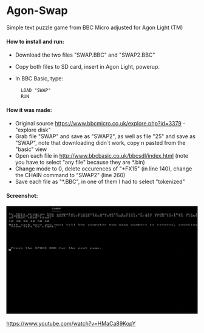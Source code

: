 # Agon-Swap
Simple text puzzle game from BBC Micro adjusted for Agon Light (TM)


#### How to install and run:  
* Download the two files "SWAP.BBC" and "SWAP2.BBC" 
* Copy both files to SD card, insert in Agon Light, powerup.  
* In BBC Basic, type:

        LOAD "SWAP"
        RUN



#### How it was made:  
* Original source https://www.bbcmicro.co.uk/explore.php?id=3379 - "explore disk"
* Grab file "SWAP" and save as "SWAP2", as well as  file "25" and save as "SWAP", note that downloading didn´t work, copy n pasted from the "basic" view 
* Open each file in http://www.bbcbasic.co.uk/bbcsdl/index.html (note you have to select "any file" because they are *.bin)
* Change mode to 0, delete  occurences of "*FX15" (in line 140), change the CHAIN command to "SWAP2" (line 260)
* Save each file as "*.BBC", in one of them I had to select "tokenized"

#### Screenshot:
 ![screenshot](Screenshot.png)

https://www.youtube.com/watch?v=HMaCa89KopY


